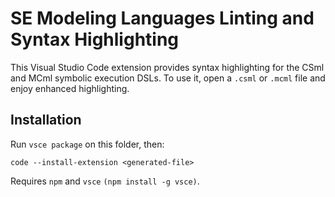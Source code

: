 # SE Modeling Languages Linting and Syntax Highlighting

This Visual Studio Code extension provides syntax highlighting for the CSml and MCml symbolic execution DSLs. To use it, open a `.csml` or `.mcml` file and enjoy enhanced highlighting.

## Installation

Run `vsce package` on this folder, then:
```
code --install-extension <generated-file>
```
Requires `npm` and `vsce` `(npm install -g vsce)`.
